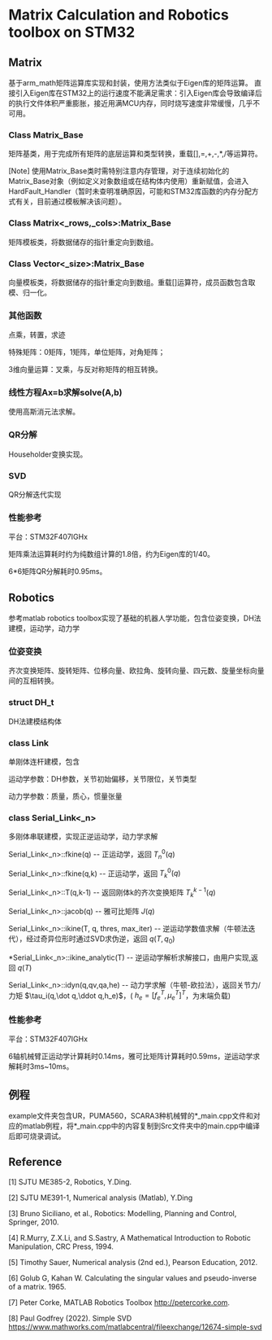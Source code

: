 # Matrix Calculation and Robotics toolbox on STM32

## Matrix

基于arm_math矩阵运算库实现和封装，使用方法类似于Eigen库的矩阵运算。
直接引入Eigen库在STM32上的运行速度不能满足需求：引入Eigen库会导致编译后的执行文件体积严重膨胀，接近用满MCU内存，同时烧写速度非常缓慢，几乎不可用。

### Class Matrix_Base

矩阵基类，用于完成所有矩阵的底层运算和类型转换，重载[],=,+,-,*,/等运算符。

[Note] 使用Matrix_Base类时需特别注意内存管理，对于连续初始化的Matrix_Base对象（例如定义对象数组或在结构体内使用）重新赋值，会进入HardFault_Handler（暂时未查明准确原因，可能和STM32库函数的内存分配方式有关，目前通过模板解决该问题）。

### Class Matrix<_rows,_cols>:Matrix_Base

矩阵模板类，将数据储存的指针重定向到数组。

### Class Vector<_size>:Matrix_Base

向量模板类，将数据储存的指针重定向到数组。重载[]运算符，成员函数包含取模、归一化。

### 其他函数

点乘，转置，求迹

特殊矩阵：0矩阵，1矩阵，单位矩阵，对角矩阵；

3维向量运算：叉乘，与反对称矩阵的相互转换。

### 线性方程Ax=b求解solve(A,b)

使用高斯消元法求解。

### QR分解

Householder变换实现。

### SVD

QR分解迭代实现

### 性能参考

平台：STM32F407IGHx

矩阵乘法运算耗时约为纯数组计算的1.8倍，约为Eigen库的1/40。

6*6矩阵QR分解耗时0.95ms。

## Robotics

参考matlab robotics toolbox实现了基础的机器人学功能，包含位姿变换，DH法建模，运动学，动力学

### 位姿变换

齐次变换矩阵、旋转矩阵、位移向量、欧拉角、旋转向量、四元数、旋量坐标向量间的互相转换。

### struct DH_t

DH法建模结构体

### class Link

单刚体连杆建模，包含

运动学参数：DH参数，关节初始偏移，关节限位，关节类型

动力学参数：质量，质心，惯量张量

### class Serial_Link<_n>

多刚体串联建模，实现正逆运动学，动力学求解

Serial_Link<_n>::fkine(q) -- 正运动学，返回 $T_n^0(q)$

Serial_Link<_n>::fkine(q,k) -- 正运动学，返回 $T_k^0(q)$

Serial_Link<_n>::T(q,k-1) -- 返回刚体k的齐次变换矩阵 $T_k^{k-1}(q)$

Serial_Link<_n>::jacob(q) -- 雅可比矩阵 $J(q)$

Serial_Link<_n>::ikine(T, q, thres, max_iter) -- 逆运动学数值求解（牛顿法迭代），经过奇异位形时通过SVD求伪逆，返回 $q(T,q_0)$

*Serial_Link<_n>::ikine_analytic(T) -- 逆运动学解析求解接口，由用户实现,返回 $q(T)$

Serial_Link<_n>::idyn(q,qv,qa,he) -- 动力学求解（牛顿-欧拉法），返回关节力/力矩 $\tau_i(q,\dot q,\ddot q,h_e)$，( $h_e=[f_e^T,\mu_e^T]^T$，为末端负载)

### 性能参考

平台：STM32F407IGHx

6轴机械臂正运动学计算耗时0.14ms，雅可比矩阵计算耗时0.59ms，逆运动学求解耗时3ms~10ms。

## 例程

example文件夹包含UR，PUMA560，SCARA3种机械臂的*_main.cpp文件和对应的matlab例程，将*_main.cpp中的内容复制到Src文件夹中的main.cpp中编译后即可烧录调试。

## Reference

[1] SJTU ME385-2, Robotics, Y.Ding.

[2] SJTU ME391-1, Numerical analysis (Matlab), Y.Ding

[3] Bruno Siciliano, et al., Robotics: Modelling, Planning and Control, Springer, 2010.

[4] R.Murry, Z.X.Li, and S.Sastry, A Mathematical Introduction to Robotic Manipulation, CRC Press, 1994.

[5] Timothy Sauer, Numerical analysis (2nd ed.), Pearson Education, 2012.

[6] Golub G, Kahan W. Calculating the singular values and pseudo-inverse of a matrix. 1965.

[7] Peter Corke, MATLAB Robotics Toolbox <http://petercorke.com>.

[8] Paul Godfrey (2022). Simple SVD <https://www.mathworks.com/matlabcentral/fileexchange/12674-simple-svd>
